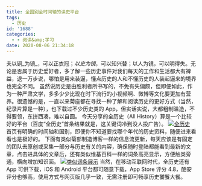 ```yaml
---
title: 全国别全时间轴的读史平台
tags:
  - 历史
id: '1688'
categories:
  - - 阅读&amp;学习
date: 2020-08-06 21:34:18
---
```


夫以铜_为镜_，可以正衣冠；_以史为镜_，可以知兴替；以人为镜，可以明得失。无论是否属于历史爱好者，多了解一些历史事件对我们每天的工作和生活都大有裨益，退一万步说，哪怕是用来装逼，懂点历史的人和不懂历史的人装起逼来的境界也完全不同。 虽然说历史是由胜利者所书写的，不免有失偏颇，但即便如此，作为一种严肃文学，多多少少比现在时下流行的小视频啊、微博等文化要更加有营养。很遗憾的是，一直以来菊座都在寻找一种了解和阅读历史的更好方式（当然，纪录片算是一种），也下载过不少历史类的 App，但实话实说，大都粗制滥造，不得要领，东拼西凑，难以自圆。 今天分享的全历史（All History）算是一个比较好的平台（百度“全历史”首条结果就是，这关键词冷到没人投广告）。 [![全历史](https://i.loli.net/2020/08/06/hiWvr4fszwyMDm2.png)](https://i.loli.net/2020/08/06/hiWvr4fszwyMDm2.png) 首页有明确的时间轴和国别，即便你不知道要找哪个年代的历史资料，随便进来看看也是极好的。 下面有类似菊部制造博客一样的信息流更新，每天应该是有固定的团队去原创或采集一部分与历史有关的内容，确保随时登陆都能看到最新的文章，点击进具体的文章后，还有类似维基百科一样的词条高亮显示，方便触类旁通，横向增加知识面。 [![类似词条展示](https://i.loli.net/2020/08/06/H6IsBd5x2Prju9f.png)](https://i.loli.net/2020/08/06/H6IsBd5x2Prju9f.png) 当然，在移动互联网时代，全历史还有 App 可供下载，iOS 和 Android 平台都可随意下载，App Store 评分 4.8，酷安评分也够高，使用方式与网页版几乎一致，无需注册即可畅享历史饕餮大餐。